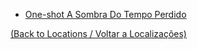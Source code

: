 - [One-shot A Sombra Do Tempo Perdido](one-shot___a_sombra_do_tempo_perdido_.md)
	
[(Back to Locations / Voltar a Localizações)](localizacoes.md)
